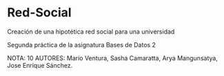 # Red-Social
Creación de una hipotética red social para una universidad

Segunda práctica de la asignatura Bases de Datos 2

NOTA: 10
AUTORES: Mario Ventura, Sasha Camaratta, Arya Mangunsatya, Jose Enrique Sánchez.
